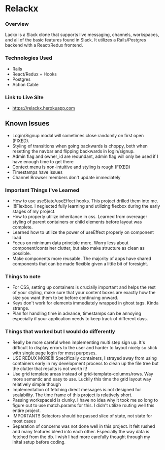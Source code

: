# Relackx
### Overview
Lackx is a Slack clone that supports live messaging, channels, workspaces, and all of the basic features found in Slack. It utilizes a Rails/Postgres backend with a React/Redux frontend.

### Technologies Used
* Rails
* React/Redux + Hooks
* Postgres
* Action Cable
 

### Link to Live Site
* https://relackx.herokuapp.com
## Known Issues
  * Login/Signup modal will sometimes close randomly on first open (FIXED).
  * Styling of transitions when going backwards is choppy, both when resetting the navbar and flipping backwards in login/signup.
  * Admin flag and owner_id are redundant, admin flag will only be used if I have enough time to get there
  * Context menu is non-intuitive and styling is rough (FIXED)
  * Timestamps have issues
  * Channel Browser members don't update immediately

### Important Things I've Learned
  * How to use useState/useEffect hooks. This project drilled them into me.
  * !!!Flexbox. I neglected fully learning and utilizing flexbox during the early stages of my project.
  * How to properly utilize inheritance in css. Learned from overeager styling of parent containers or child elements before layout was complete.
  * Learned how to utilize the power of useEffect properly on component load.
  * Focus on minimum data principle more. Worry less about component/container clutter, but also make structure as clean as possible. 
  * Make components more reusable. The majority of apps have shared components that can be made flexible given a little bit of foresight.
### Things to note
  * For CSS, setting up containers is crucially important and helps the rest of your styling, make sure that your content boxes are exactly how the size you want them to be before continuing onward. 
  * Keys don't work for elements immediately wrapped in ghost tags. Kinda strange.
  * Plan for handling time in advance, timestamps can be annoying especially if your application needs to keep track of different days.
### Things that worked but I would do differently
  * Really be more careful when implementing multi step sign up. It's difficult to display errors to the user and harder to layout nicely so stick with single page login for most purposes.
  * USE REDUX MORE!!! Specifically containers, I strayed away from using containers early in my development process to clean up the file tree but the clutter that results is not worth it!
  * Use grid template areas instead of grid-template-columns/rows. Way more semantic and easy to use. Luckily this time the grid layout way relatively simple though
  * Implementation of fetching direct messages is not designed for scalability. The time frame of this project is relatively short.
  * Passing workspaceId is clunky. I have no idea why it took me so long to figure out to use match.params for this. I didn't utilize routing well this entire project.
  * IMPORTANT!! Selectors should be passed slice of state, not state for most cases
  * Separation of concerns was not done well in this project. It felt rushed and many features bleed into each other. Especially the way data is fetched from the db. I wish I had more carefully thought through my inital setup before coding.
